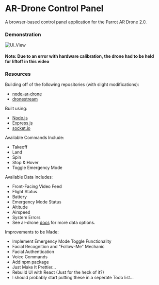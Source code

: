 AR-Drone Control Panel
==========================

A browser-based control panel application for the Parrot AR Drone 2.0.

### Demonstration ###

![UI_View](https://github.com/FellowshipOfThePing/Drone-Control-Panel/blob/master/images/screencap)


#### Note: Due to an error with hardware calibration, the drone had to be held for liftoff in this video ####


### Resources ###

Building off of the following repositories (with slight modifications):
 * [node-ar-drone](https://github.com/felixge/node-ar-drone)
 * [dronestream](https://github.com/bkw/node-dronestream)


Built using:
 * [Node.js](https://nodejs.org/en/docs/)
 * [Express.js](https://expressjs.com/en/4x/api.html)
 * [socket.io](https://github.com/socketio/socket.io)


Available Commands Include:
 * Takeoff
 * Land
 * Spin
 * Stop & Hover
 * Toggle Emergency Mode


Available Data Includes:
 * Front-Facing Video Feed
 * Flight Status
 * Battery
 * Emergency Mode Status
 * Altitude
 * Airspeed
 * System Errors
 * See ar-drone [docs](https://github.com/felixge/node-ar-drone/blob/master/docs/NavData.md) for more data options.


Improvements to be Made:
 * Implement Emergency Mode Toggle Functionality
 * Facial Recognition and "Follow-Me" Mechanic
 * Facial Authentication
 * Voice Commands
 * Add npm package
 * Just Make It Prettier...
 * Rebuild UI with React (Just for the heck of it?)
 * I should probably start putting these in a seperate Todo list...

